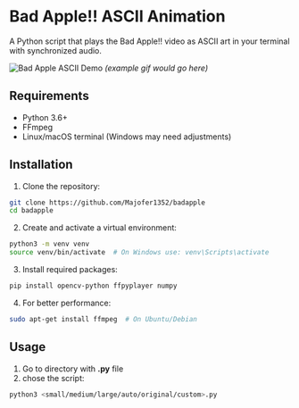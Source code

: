 # Bad Apple!! ASCII Animation

A Python script that plays the Bad Apple!! video as ASCII art in your terminal with synchronized audio.

![Bad Apple ASCII Demo](demo.gif) *(example gif would go here)*

## Requirements

- Python 3.6+
- FFmpeg
- Linux/macOS terminal (Windows may need adjustments)

## Installation

1. Clone the repository:
```bash
git clone https://github.com/Majofer1352/badapple
cd badapple
```

2. Create and activate a virtual environment:
```bash
python3 -m venv venv
source venv/bin/activate  # On Windows use: venv\Scripts\activate
```

3. Install required packages:
```bash
pip install opencv-python ffpyplayer numpy
```

4. For better performance:
```bash
sudo apt-get install ffmpeg  # On Ubuntu/Debian
```

## Usage

1. Go to directory with **.py** file
2. chose the script:
```bash
python3 <small/medium/large/auto/original/custom>.py
```
